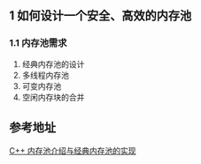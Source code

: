 ##  1 如何设计一个安全、高效的内存池

### 1.1 内存池需求

1. 经典内存池的设计
2. 多线程内存池
3. 可变内存池
4. 空闲内存块的合并

## 参考地址

[C++ 内存池介绍与经典内存池的实现](https://blog.csdn.net/k346k346/article/details/49538975)

